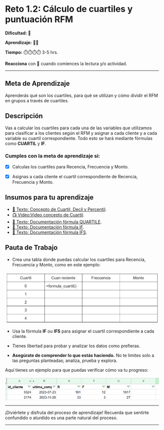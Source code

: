 # Reto 1.2: Cálculo de cuartiles y puntuación RFM

**Dificultad:** 🌻 

**Aprendizaje:** 🍯🍯 

**Tiempo:** ⏱️️⏱️️️⏱️️️⏱️️ 3-5 hrs.

**Reacciona** con 👀 cuando comiences la lectura y/o actividad.

---


## Meta de Aprendizaje

Aprenderás qué son los cuartiles, para qué se utilizan y cómo dividir el RFM en grupos a través de cuartiles.

## Descripción

Vas a calcular los cuartiles para cada una de las variables que utilizamos para clasificar a los clientes según el RFM y asignar a cada cliente y a cada variable su cuartil correspondiente. Todo esto se hará mediante fórmulas como **CUARTIL** y **IF**.

### Cumples con la meta de aprendizaje si:

- [x] Calculas los cuartiles para Recencia, Frecuencia y Monto.
- [x] Asignas a cada cliente el cuartil correspondiente de Recencia, Frecuencia y Monto.



## Insumos para tu aprendizaje

- [📄 Texto: Concepto de Cuartil, Decil y Percentil](https://docs.google.com/document/d/1uF-h0giCJjWO6HjSkVP1pIAM1UG6ar2aaFLARWvHdGg/edit?usp=sharing).
- [📺 Video:Video concepto de Cuartil](https://www.loom.com/share/6d80794b67d14d048dfbf112e67e4a79?sid=dad30d47-6aca-400e-8a40-db990f68a311).
- [📄 Texto: Documentación fórmula QUARTILE](https://support.google.com/docs/answer/3094041?hl=es).
- [📄 Texto: Documentación fórmula IF](https://support.google.com/docs/answer/3093364?hl=es).
- [📄 Texto: Documentación fórmula IFS](https://support.google.com/docs/answer/7014145?hl=es).



## Pauta de Trabajo

- Crea una tabla donde puedas calcular los cuartiles para Recencia, Frecuencia y Monto, como en este ejemplo:

![image](https://raw.githubusercontent.com/Laboratoria/digitaljumpstart-curriculum/main/DAT/00_assets/ejemplo_cuartil.png)


- Usa la fórmula **IF** ou **IFS** para asignar el cuartil correspondiente a cada cliente.

- Tienes libertad para probar y analizar los datos como prefieras.

- **Asegúrate de comprender lo que estás haciendo.** No te limites solo a las preguntas planteadas; analiza, prueba y explora.

Aquí tienes un ejemplo para que puedas verificar cómo va tu progreso:

![image](https://raw.githubusercontent.com/Laboratoria/digitaljumpstart-curriculum/main/DAT/00_assets/image_solucion_rfm.png)

---

¡Diviértete y disfruta del proceso de aprendizaje! Recuerda que sentirte confundido o aturdido es una parte natural del proceso.

---

